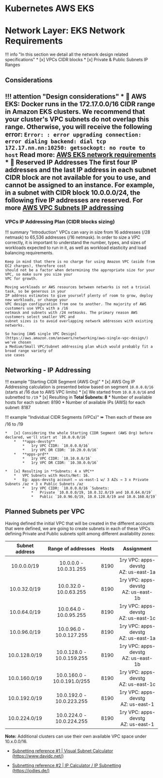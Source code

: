 # Kubernetes AWS EKS

# Network Layer: EKS Network Requirements

!!! info "In this section we detail all the network design related specifications"
    * [x] VPCs CIDR blocks
    * [x] Private & Public Subnets IP Ranges

## Considerations
!!! attention "Design considerations"
    * :ledger: **AWS EKS:** Docker runs in the 172.17.0.0/16 CIDR range in Amazon EKS clusters.
      We recommend that your cluster's VPC subnets do not overlap this range. Otherwise, you will
      receive the following error:
      ```
      Error: : error upgrading connection: error dialing backend: dial tcp 172.17.nn.nn:10250:
      getsockopt: no route to host
      ```
      Read more: [AWS EKS network requirements](https://docs.aws.amazon.com/eks/latest/userguide/network_reqs.html)
    * :ledger: **Reserved IP Addresses**
    The first four IP addresses and the last IP address in each subnet CIDR block are not available for you to use,
    and cannot be assigned to an instance. For example, in a subnet with CIDR block 10.0.0.0/24, the following five IP
    addresses are reserved. For more [AWS VPC Subnets IP addressing](https://docs.aws.amazon.com/vpc/latest/userguide/VPC_Subnets.html#vpc-sizing-ipv4)
---

### VPCs IP Addressing Plan (CIDR blocks sizing)

!!! summary "Introduction"
    VPCs can vary in size from 16 addresses (/28 netmask) to 65,536 addresses (/16 netmask). 
    In order to size a VPC correctly, it is important to understand the number, types, and sizes of workloads 
    expected to run in it, as well as workload elasticity and load balancing requirements. 
    
    Keep in mind that there is no charge for using Amazon VPC (aside from EC2 charges), therefore cost 
    should not be a factor when determining the appropriate size for your VPC, so make sure you size your 
    VPC for growth.
    
    Moving workloads or AWS resources between networks is not a trivial task, so be generous in your 
    IP address estimates to give yourself plenty of room to grow, deploy new workloads, or change your 
    VPC design configuration from one to another. The majority of AWS customers use VPCs with a /16 
    netmask and subnets with /24 netmasks. The primary reason AWS customers select smaller VPC and 
    subnet sizes is to avoid overlapping network addresses with existing networks. 

    So having [AWS single VPC Design](https://aws.amazon.com/answers/networking/aws-single-vpc-design/) we've chosen
    a Medium/Small VPC/Subnet addressing plan which would probably fit a broad range variety of
    use cases

## Networking - IP Addressing

!!! example "Starting CIDR Segment (AWS Org)"
    * [x] AWS Org IP Addressing calculation is presented below based on segment `10.0.0.0/16` (starts at /16 due to AWS VPC limits)
    * [x] We started from `10.0.0.0/16` and subnetted to `/19`
    * [x] Resulting in **Total Subnets: 8**
      *   Number of available hosts for each subnet: 8190
      *   Number of available IPs (AWS) for each subnet: 8187
    
!!! example "Individual CIDR Segments (VPCs)"
    :fast_forward: Then each of these are /16 to /19
    
    *   [x] Considering the whole Starting CIDR Segment (AWS Org) before declared, we'll start at `10.0.0.0/16`
        *   **apps-devstg**
            *   1ry VPC CIDR: `10.0.0.0/16`
            *   1ry VPC DR CIDR: `10.20.0.0/16`
        *   **apps-prd**
            *   1ry VPC CIDR: `10.10.0.0/16`
            *   1ry VPC DR CIDR: `10.30.0.0/16`
            
    *   [x] Resulting in **Subnets: 4 x VPC**
        *   VPC Subnets with Hosts/Net: 16.
        *   Eg: apps-devstg account → us-east-1 w/ 3 AZs → 3 x Private Subnets /az + 3 x Public Subnets /az
            *   1ry VPC CIDR: `10.0.0.0/16 `Subnets:
                *   Private `10.0.0.0/19, 10.0.32.0/19 and 10.0.64.0/19`
                *   Public `10.0.96.0/19, 10.0.128.0/19 and 10.0.160.0/19`

## Planned Subnets per VPC

Having defined the initial VPC that will be created in the different accounts that were defined, we are going to create
subnets in each of these VPCs defining Private and Public subnets split among different availability zones:
    

| Subnet address |     Range of addresses      | Hosts |                Assignment                |
| :------------: | :-------------------------: | :---: | :--------------------------------------: |
|  10.0.0.0/19   |   10.0.0.0 - 10.0.31.255    | 8190  | 1ry VPC: apps-devstg<br/> AZ: us-east-1a |
|  10.0.32.0/19  |   10.0.32.0 - 10.0.63.255   | 8190  | 1ry VPC: apps-devstg<br/> AZ: us-east-1b |
|  10.0.64.0/19  |   10.0.64.0 - 10.0.95.255   | 8190  | 1ry VPC: apps-devstg<br/> AZ: us-east-1c |
|  10.0.96.0/19  |  10.0.96.0 - 10.0.127.255   | 8190  | 1ry VPC: apps-devstg<br/> AZ: us-east-1a |
| 10.0.128.0/19  |  10.0.128.0 - 10.0.159.255  | 8190  | 1ry VPC: apps-devstg<br/> AZ: us-east-1b |
| 10.0.160.0/19  | 10.0.160.0 - 10.0.191.0/255 | 8190  | 1ry VPC: apps-devstg<br/> AZ: us-east-1c |
| 10.0.192.0/19  |  10.0.192.0 - 10.0.223.255  | 8190  | 1ry VPC: apps-devstg<br/> AZ: us-east-1  |
| 10.0.224.0/19  |  10.0.224.0 - 10.0.224.255  | 8190  | 1ry VPC: apps-devstg<br/> AZ: us-east-1  |

**Note:** Additional clusters can use their own available VPC space under 10.x.0.0/16.

- [Subnetting reference #1 | Visual Subnet Calculator (https://www.davidc.net/)](https://www.davidc.net/sites/default/subnets/subnets.html?network=10.0.0.0&mask=16&division=15.7231)

- [Subnetting reference #2 | IP Calculator / IP Subnetting (https://jodies.de/)](http://jodies.de/ipcalc?host=10.0.0.0&mask1=16&mask2=19)